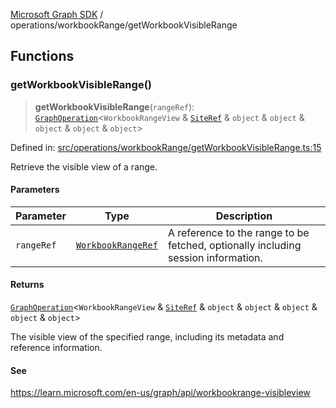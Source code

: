 [Microsoft Graph SDK](../../modules.md) / operations/workbookRange/getWorkbookVisibleRange

## Functions

### getWorkbookVisibleRange()

> **getWorkbookVisibleRange**(`rangeRef`): [`GraphOperation`](../../models/GraphOperation.md#graphoperation)\<`WorkbookRangeView` & [`SiteRef`](../../models/SiteRef.md#siteref) & `object` & `object` & `object` & `object` & `object`\>

Defined in: [src/operations/workbookRange/getWorkbookVisibleRange.ts:15](https://github.com/Future-Secure-AI/microsoft-graph/blob/6f587d043e8277194e9b2feca914ab2cba9d258d/src/operations/workbookRange/getWorkbookVisibleRange.ts#L15)

Retrieve the visible view of a range.

#### Parameters

| Parameter | Type | Description |
| ------ | ------ | ------ |
| `rangeRef` | [`WorkbookRangeRef`](../../models/WorkbookRangeRef.md#workbookrangeref) | A reference to the range to be fetched, optionally including session information. |

#### Returns

[`GraphOperation`](../../models/GraphOperation.md#graphoperation)\<`WorkbookRangeView` & [`SiteRef`](../../models/SiteRef.md#siteref) & `object` & `object` & `object` & `object` & `object`\>

The visible view of the specified range, including its metadata and reference information.

#### See

https://learn.microsoft.com/en-us/graph/api/workbookrange-visibleview
